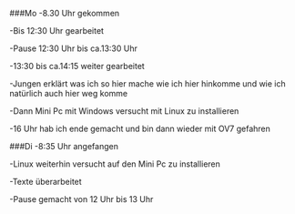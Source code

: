 ###Mo
-8.30 Uhr gekommen

-Bis 12:30 Uhr gearbeitet 

-Pause 12:30 Uhr bis ca.13:30 Uhr 

-13:30 bis ca.14:15 weiter gearbeitet

-Jungen erklärt was ich so hier mache wie ich hier hinkomme und wie ich natürlich auch hier weg komme

-Dann Mini Pc mit Windows versucht mit Linux zu installieren

-16 Uhr hab ich ende gemacht und bin dann wieder mit OV7 gefahren
 
###Di
-8:35 Uhr angefangen 

-Linux weiterhin versucht auf den Mini Pc zu installieren

-Texte überarbeitet

-Pause gemacht von 12 Uhr bis 13 Uhr
